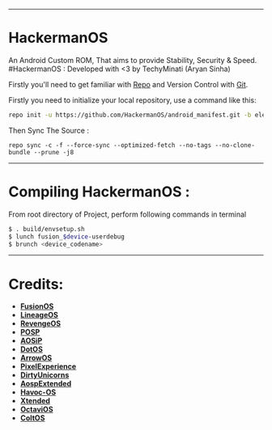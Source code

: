 ---------------------------------------------------------------------------------------
 HackermanOS 
 ==============

An Android Custom ROM, That aims to provide Stability, Security & Speed. #HackermanOS : Developed with <3 by TechyMinati (Aryan Sinha)

Firstly you'll need to get familiar with [Repo](https://source.android.com/source/using-repo.html) and Version Control with [Git](https://source.android.com/source/version-control.html).

Firstly you need to initialize your local repository, use a command like this:

```bash
repo init -u https://github.com/HackermanOS/android_manifest.git -b eleven

```

Then Sync The Source :

```
repo sync -c -f --force-sync --optimized-fetch --no-tags --no-clone-bundle --prune -j8
```

---------------------------------------------------------------------------------------
 Compiling HackermanOS :
 ==================

From root directory of Project, perform following commands in terminal

```bash
$ . build/envsetup.sh
$ lunch fusion_$device-userdebug
$ brunch <device_codename>
```
---------------------------------------------------------------------------------------
 Credits:
 =======

 * [**FusionOS**](https://github.com/FusionOS)
 * [**LineageOS**](https://github.com/LineageOS)
 * [**RevengeOS**](https://github.com/RevengeOS)
 * [**POSP**](https://github.com/PotatoProject)
 * [**AOSiP**](https://github.com/AOSiP)
 * [**DotOS**](https://github.com/DotOS)
 * [**ArrowOS**](https://github.com/ArrowOS)
 * [**PixelExperience**](https://github.com/PixelExperience)
 * [**DirtyUnicorns**](https://github.com/dirtyunicorns)
 * [**AospExtended**](https://github.com/AospExtended)
 * [**Havoc-OS**](https://github.com/Havoc-OS)
 * [**Xtended**](https://github.com/Project-Xtended)
 * [**OctaviOS**](https://github.com/Octavi-OS)
 * [**ColtOS**](https://github.com/Colt-Enigma)

